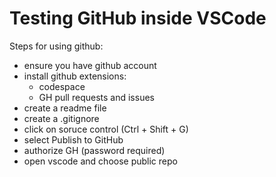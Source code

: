 # Testing GitHub inside VSCode

Steps for using github:
 - ensure you have github account
 - install github extensions: 
    - codespace
    - GH pull requests and issues
- create a readme file
- create a .gitignore
- click on soruce control (Ctrl + Shift + G)
- select Publish to GitHub
- authorize GH (password required)
- open vscode and choose public repo 